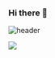 ### Hi there 👋
![header](https://capsule-render.vercel.app/api?type=wave&color=auto&height=300&section=header&text=sdj799&fontSize=90)

<img src="https://img.shields.io/badge/JavaScript-F7DF1E?style=flat-square&logo=JavaScript"/>
<!--
**sdj799/sdj799** is a ✨ _special_ ✨ repository because its `README.md` (this file) appears on your GitHub profile.

Here are some ideas to get you started:

- 🔭 I’m currently working on ...
- 🌱 I’m currently learning ...
- 👯 I’m looking to collaborate on ...
- 🤔 I’m looking for help with ...
- 💬 Ask me about ...
- 📫 How to reach me: ...
- 😄 Pronouns: ...
- ⚡ Fun fact: ...
-->
